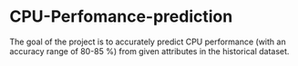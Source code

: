 # CPU-Perfomance-prediction
The goal of the project is to accurately predict CPU performance (with an accuracy range of 80-85 %) from given attributes in the historical dataset.

